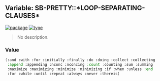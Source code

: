 ## Variable: SB-PRETTY::\*LOOP-SEPARATING-CLAUSES\*
[![package](https://img.shields.io/badge/Package-SB--PRETTY-5f9ea0.svg?style=social&colorA=999999)](../) [![type](https://img.shields.io/badge/Type-Variable-5f9ea0.svg?style=social&colorA=999999)](../#variable) 

> No description.

### Value
```cl
(:and :with :for :initially :finally :do :doing :collect :collecting
 :append :appending :nconc :nconcing :count :counting :sum :summing
 :maximize :maximizing :minimize :minimizing :if :when :unless :end
 :for :while :until :repeat :always :never :thereis)
```
